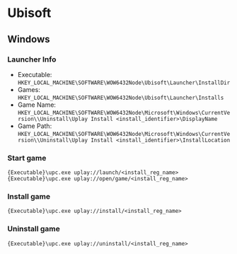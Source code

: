 # Ubisoft

## Windows

### Launcher Info

- Executable:
  `HKEY_LOCAL_MACHINE\SOFTWARE\WOW6432Node\Ubisoft\Launcher\InstallDir`
- Games:
  `HKEY_LOCAL_MACHINE\SOFTWARE\WOW6432Node\Ubisoft\Launcher\Installs`
- Game Name:
  `HKEY_LOCAL_MACHINE\SOFTWARE\WOW6432Node\Microsoft\Windows\CurrentVersion\\Uninstall\Uplay Install <install_identifier>\DisplayName`
- Game Path:
  `HKEY_LOCAL_MACHINE\SOFTWARE\WOW6432Node\Microsoft\Windows\CurrentVersion\\Uninstall\Uplay Install <install_identifier>\InstallLocation`

### Start game

`{Executable}\upc.exe uplay://launch/<install_reg_name>`
`{Executable}\upc.exe uplay://open/game/<install_reg_name>`

### Install game

`{Executable}\upc.exe uplay://install/<install_reg_name>`

### Uninstall game

`{Executable}\upc.exe uplay://uninstall/<install_reg_name>`
